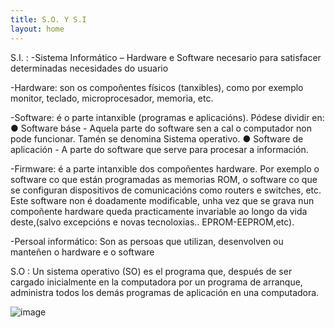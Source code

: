 ```yaml
---
title: S.O. Y S.I
layout: home
---
```


S.I. :
-Sistema Informático – Hardware e Software necesario para satisfacer determinadas necesidades do usuario

-Hardware: son os compoñentes físicos (tanxibles), como por exemplo  monitor, teclado, microprocesador, memoria, etc.

-Software: é o parte intanxible (programas e aplicacións). Pódese dividir en:
     ● Software báse - Aquela parte do software sen a cal o computador 
non pode funcionar. Tamén se denomina Sistema operativo.
     ● Software de aplicación - A parte do software que serve para 
procesar a información. 

-Firmware: é a parte intanxible dos compoñentes hardware. Por exemplo o software co que están programadas as memorias ROM, o software co que se 
configuran dispositivos de comunicacións como routers e switches, etc. Este software non é doadamente modificable, unha vez que se grava nun 
compoñente hardware queda practicamente invariable ao longo da vida deste,(salvo excepcións e novas tecnoloxias.. EPROM-EEPROM,etc).

-Persoal informático: Son as persoas que utilizan, desenvolven ou manteñen o hardware e o software

S.O :
Un sistema operativo (SO) es el programa que, después de ser cargado inicialmente en la computadora por un programa de arranque, administra todos los demás programas de aplicación en una computadora.

![image](https://github.com/user-attachments/assets/c6e80e06-c686-499c-94b7-20d66e70db81)

